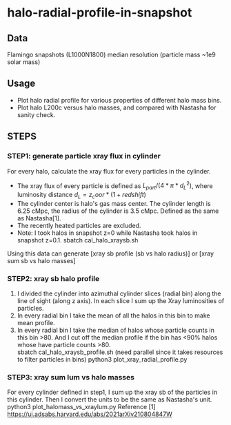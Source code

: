 # halo-radial-profile-in-snapshot

## Data
Flamingo snapshots (L1000N1800) median resolution (particle mass ~1e9 solar mass)

## Usage 
- Plot halo radial profile for various properties of different halo mass bins.
- Plot halo L200c versus halo masses, and compared with Nastasha for sanity check.

## STEPS
### STEP1: generate particle xray flux in cylinder
For every halo, calculate the xray flux for every particles in the cylinder.
- The xray flux of every particle is defined as $L_{part}/(4*\pi * d_L^2)$, where luminosity distance $d_L = z_coor * (1+redshift)$ 
- The cylinder center is halo's gas mass center. The cylinder length is 6.25 cMpc, the radius of the cylinder is 3.5  cMpc. Defined as the same as Nastasha[1].
- The recently heated particles are excluded. 
- Note: I took halos in snapshot z=0 while Nastasha took halos in snapshot z=0.1.
sbatch cal_halo_xraysb.sh

Using this data can generate [xray sb profile (sb vs halo radius)] or [xray sum sb vs halo masses]

### STEP2: xray sb halo profile
1. I divided the cylinder into azimuthal cylinder slices (radial bin) along the line of sight (along z axis).  In each slice I sum up the Xray luminosities of particles. 
2. In every radial bin I take the mean of all the halos in this bin to make mean profile. 
3. In every radial bin I take the median of halos whose particle counts in this bin >80. And I cut off the median profile if the bin has <90% halos whose have particle counts >80.  
sbatch cal_halo_xraysb_profile.sh (need parallel since it takes resources to filter particles in bins)
python3 plot_xray_radial_profile.py

### STEP3: xray sum lum vs halo masses
For every cylinder defined in step1, I sum up the xray sb of the particles in this cylinder. Then I convert the units to be the same as Nastasha's unit.
python3 plot_halomass_vs_xraylum.py
Reference
[1] https://ui.adsabs.harvard.edu/abs/2021arXiv210804847W
